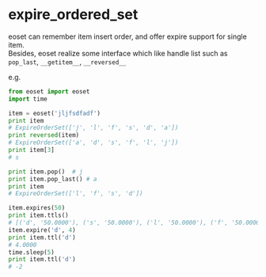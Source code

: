 # expire_ordered_set
eoset can remember item insert order, and offer expire support for single item.  
Besides, eoset realize some interface which like handle list such as `pop_last`, `__getitem__`, `__reversed__`

e.g.
```python
from eoset import eoset
import time

item = eoset('jljfsdfadf')
print item
# ExpireOrderSet(['j', 'l', 'f', 's', 'd', 'a'])
print reversed(item)
# ExpireOrderSet(['a', 'd', 's', 'f', 'l', 'j'])
print item[3]
# s

print item.pop()  # j
print item.pop_last() # a
print item
# ExpireOrderSet(['l', 'f', 's', 'd'])

item.expires(50)
print item.ttls()
# [('d', '50.0000'), ('s', '50.0000'), ('l', '50.0000'), ('f', '50.0000')]
item.expire('d', 4)
print item.ttl('d')
# 4.0000
time.sleep(5)
print item.ttl('d')
# -2
```

